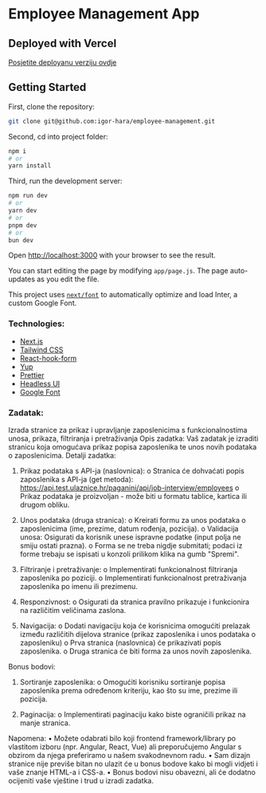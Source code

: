 # Employee Management App

## Deployed with Vercel

[Posjetite deployanu verziju ovdje](https://employee-management-pi-sepia.vercel.app/)


## Getting Started

First, clone the repository:
```bash
git clone git@github.com:igor-hara/employee-management.git
```

Second, cd into project folder:

```bash
npm i
# or
yarn install
```

Third, run the development server:

```bash
npm run dev
# or
yarn dev
# or
pnpm dev
# or
bun dev
```

Open [http://localhost:3000](http://localhost:3000) with your browser to see the result.

You can start editing the page by modifying `app/page.js`. The page auto-updates as you edit the file.

This project uses [`next/font`](https://nextjs.org/docs/basic-features/font-optimization) to automatically optimize and load Inter, a custom Google Font.


### Technologies:

- [Next.js](https://nextjs.org/)
- [Tailwind CSS](https://tailwindcss.com/)
- [React-hook-form](https://react-hook-form.com/)
- [Yup](https://github.com/jquense/yup)
- [Prettier](https://prettier.io/)
- [Headless UI](https://headlessui.com/)
- [Google Font](https://fonts.google.com/)

### Zadatak:

Izrada stranice za prikaz i upravljanje zaposlenicima s funkcionalnostima unosa,
prikaza, filtriranja i pretraživanja
Opis zadatka:
Vaš zadatak je izraditi stranicu koja omogućava prikaz popisa zaposlenika te unos novih podataka
o zaposlenicima.
Detalji zadatka:

1. Prikaz podataka s API-ja (naslovnica):
   o Stranica će dohvaćati popis zaposlenika s API-ja (get metoda):
   https://api.test.ulaznice.hr/paganini/api/job-interview/employees
   o Prikaz podataka je proizvoljan - može biti u formatu tablice, kartica ili drugom
   obliku.

2. Unos podataka (druga stranica):
   o Kreirati formu za unos podataka o zaposlenicima (ime, prezime, datum rođenja,
   pozicija).
   o Validacija unosa: Osigurati da korisnik unese ispravne podatke (input polja ne
   smiju ostati prazna).
   o Forma se ne treba nigdje submitati; podaci iz forme trebaju se ispisati u konzoli
   prilikom klika na gumb "Spremi".

3. Filtriranje i pretraživanje:
   o Implementirati funkcionalnost filtriranja zaposlenika po poziciji.
   o Implementirati funkcionalnost pretraživanja zaposlenika po imenu ili prezimenu.
4. Responzivnost:
   o Osigurati da stranica pravilno prikazuje i funkcionira na različitim veličinama
   zaslona.
5. Navigacija:
   o Dodati navigaciju koja će korisnicima omogućiti prelazak između različitih
   dijelova stranice (prikaz zaposlenika i unos podataka o zaposleniku)
   o Prva stranica (naslovnica) će prikazivati popis zaposlenika.
   o Druga stranica će biti forma za unos novih zaposlenika.

Bonus bodovi:

1. Sortiranje zaposlenika:
   o Omogućiti korisniku sortiranje popisa zaposlenika prema određenom kriteriju,
   kao što su ime, prezime ili pozicija.

2. Paginacija:
   o Implementirati paginaciju kako biste ograničili prikaz na manje stranica.

Napomena:
• Možete odabrati bilo koji frontend framework/library po vlastitom izboru (npr. Angular,
React, Vue) ali preporučujemo Angular s obzirom da njega preferiramo u našem
svakodnevnom radu.
• Sam dizajn stranice nije previše bitan no ulazit će u bonus bodove kako bi mogli vidjeti i
vaše znanje HTML-a i CSS-a.
• Bonus bodovi nisu obavezni, ali će dodatno ocijeniti vaše vještine i trud u izradi zadatka.
